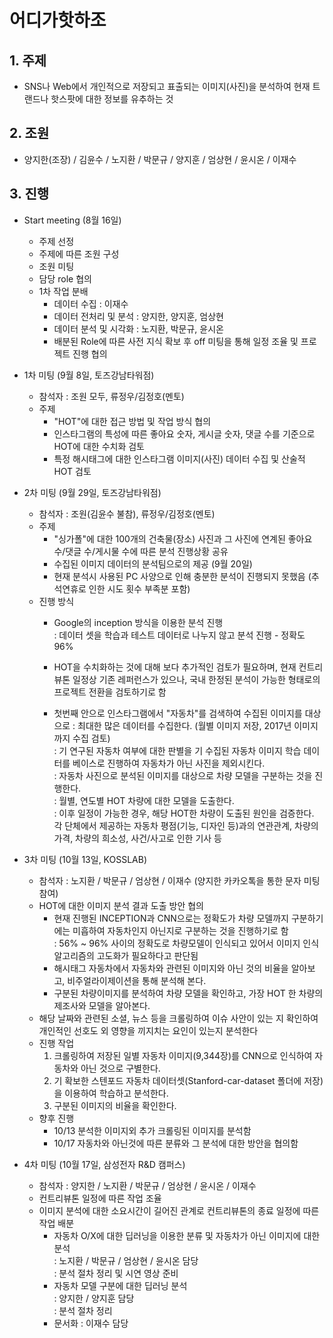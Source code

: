 
# 어디가핫하조


## 1. 주제


- SNS나 Web에서 개인적으로 저장되고 표출되는 이미지(사진)을 분석하여 현재 트랜드나 핫스팟에 대한 정보를 유추하는 것


## 2. 조원


- 양지한(조장) / 김윤수 / 노지환 / 박문규 / 양지훈 / 엄상현 / 윤시온 / 이재수


## 3. 진행


- Start meeting (8월 16일)  
  - 주제 선정  
  - 주제에 따른 조원 구성  
  - 조원 미팅  
  - 담당 role 협의  
  - 1차 작업 분배  
    - 데이터 수집 : 이재수
    - 데이터 전처리 및 분석 : 양지한, 양지훈, 엄상현
    - 데이터 분석 및 시각화 : 노지환, 박문규, 윤시온
    - 배분된 Role에 따른 사전 지식 확보 후 off 미팅을 통해 일정 조율 및 프로젝트 진행 협의


- 1차 미팅 (9월 8일, 토즈강남타워점)  
  - 참석자 : 조원 모두, 류정우/김정호(멘토)  
  - 주제  
    - "HOT"에 대한 접근 방법 및 작업 방식 협의
    - 인스타그램의 특성에 따른 좋아요 숫자, 게시글 숫자, 댓글 수를 기준으로 HOT에 대한 수치화 검토
    - 특정 해시태그에 대한 인스타그램 이미지(사진) 데이터 수집 및 산술적 HOT 검토


 - 2차 미팅 (9월 29일, 토즈강남타워점)
   - 참석자 : 조원(김윤수 불참), 류정우/김정호(멘토)
   - 주제
      - "싱가폴"에 대한 100개의 건축물(장소) 사진과 그 사진에 연계된 좋아요 수/댓글 수/게시물 수에 따른 분석 진행상황 공유
      - 수집된 이미지 데이터의 분석팀으로의 제공 (9월 20일)
      - 현재 분석시 사용된 PC 사양으로 인해 충분한 분석이 진행되지 못했음 (추석연휴로 인한 시도 횟수 부족분 포함)
   - 진행 방식
      - Google의 inception 방식을 이용한 분석 진행  
        : 데이터 셋을 학습과 테스트 데이터로 나누지 않고 분석 진행 - 정확도 96%
       
      - HOT을 수치화하는 것에 대해 보다 추가적인 검토가 필요하며, 현재 컨트리뷰톤 일정상 기존 레퍼런스가 있으나, 국내 한정된 분석이 가능한 형태로의 프로젝트 전환을 검토하기로 함
      - 첫번째 안으로 인스타그램에서 "자동차"를 검색하여 수집된 이미지를 대상으로 
			: 최대한 많은 데이터를 수집한다. (월별 이미지 저장, 2017년 이미지까지 수집 검토)  
			: 기 연구된 자동차 여부에 대한 판별을 기 수집된 자동차 이미지 학습 데이터를 베이스로 진행하여 자동차가 아닌 사진을 제외시킨다.  
			: 자동차 사진으로 분석된 이미지를 대상으로 차량 모델을 구분하는 것을 진행한다.  
			: 월별, 연도별 HOT 차량에 대한 모델을 도출한다.  
			: 이후 일정이 가능한 경우, 해당 HOT한 차량이 도출된 원인을 검증한다.  각 단체에서 제공하는 자동차 평점(기능, 디자인 등)과의 연관관계, 차량의 가격, 차량의 희소성, 사건/사고로 인한 기사 등   

 - 3차 미팅 (10월 13일, KOSSLAB)  
   - 참석자 : 노지환 / 박문규 / 엄상현 / 이재수  (양지한 카카오톡을 통한 문자 미팅 참여)
   - HOT에 대한 이미지 분석 결과 도출 방안 협의   
     - 현재 진행된 INCEPTION과 CNN으로는 정확도가 차량 모델까지 구분하기에는 미흡하여 자동차인지 아닌지로 구분하는 것을 진행하기로 함   
	: 56% ~ 96% 사이의 정확도로 차량모델이 인식되고 있어서 이미지 인식 알고리즘의 고도화가 필요하다고 판단됨   
     - 해시태그 자동차에서 자동차와 관련된 이미지와 아닌 것의 비율을 알아보고, 비주얼라이제이션을 통해 분석해 본다.   
     - 구분된 차량이미지를 분석하여 차량 모델을 확인하고, 가장 HOT 한 차량의 제조사와 모델을 알아본다.   
	- 해당 날짜와 관련된 소셜, 뉴스 등을 크롤링하여 이슈 사안이 있는 지 확인하여 개인적인 선호도 외 영향을 끼지치는 요인이 있는지 분석한다  
	- 진행 작업    
		 1. 크롤링하여 저장된 일별 자동차 이미지(9,344장)를 CNN으로 인식하여 자동차와 아닌 것으로 구별한다.  
		 2. 기 확보한 스텐포드 자동차 데이터셋(Stanford-car-dataset 폴더에 저장)을 이용하여 학습하고 분석한다.  
		 3. 구분된 이미지의 비율을 확인한다.  
	- 향후 진행  
		- 10/13 분석한 이미지외 추가 크롤링된 이미지를 분석함   
		- 10/17 자동차와 아닌것에 따른 분류와 그 분석에 대한 방안을 협의함  

		
 - 4차 미팅 (10월 17일, 삼성전자 R&D 캠퍼스)  
   - 참석자 : 양지한 / 노지환 / 박문규 / 엄상현 / 윤시온 / 이재수
   - 컨트리뷰톤 일정에 따른 작업 조율
   - 이미지 분석에 대한 소요시간이 길어진 관계로 컨트리뷰톤의 종료 일정에 따른 작업 배분
     - 자동차 O/X에 대한 딥러닝을 이용한 분류 및 자동차가 아닌 이미지에 대한 분석   
     	: 노지환 / 박문규 / 엄상현 / 윤시온 담당   
	: 분석 절차 정리 및 시연 영상 준비  
     - 자동차 모델 구분에 대한 딥러닝 분석  
	: 양지한 / 양지훈 담당  
	: 분석 절차 정리
     - 문서화
        : 이재수 담당

